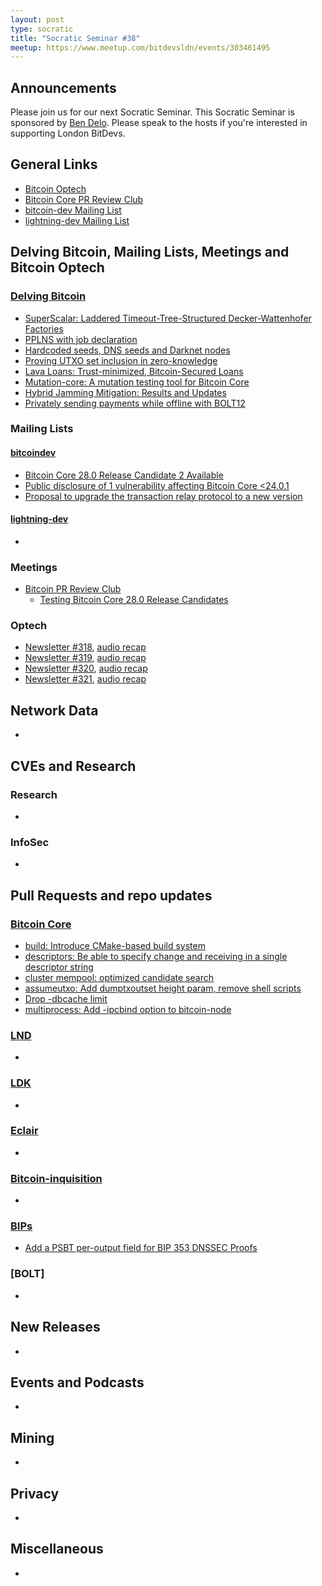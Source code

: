 ```yaml
---
layout: post
type: socratic
title: "Socratic Seminar #38"
meetup: https://www.meetup.com/bitdevsldn/events/303461495
---
```


## Announcements

Please join us for our next Socratic Seminar. This Socratic Seminar is sponsored by [Ben Delo](https://twitter.com/bendelo).
Please speak to the hosts if you're interested in supporting London BitDevs.

## General Links

* [Bitcoin Optech](https://bitcoinops.org)
* [Bitcoin Core PR Review Club](https://bitcoincore.reviews)
* [bitcoin-dev Mailing List](https://lists.linuxfoundation.org/pipermail/bitcoin-dev)
* [lightning-dev Mailing List](https://lists.linuxfoundation.org/pipermail/lightning-dev)

## Delving Bitcoin, Mailing Lists, Meetings and Bitcoin Optech
### [Delving Bitcoin](https://delvingbitcoin.org/)
- [SuperScalar: Laddered Timeout-Tree-Structured Decker-Wattenhofer Factories](https://delvingbitcoin.org/t/superscalar-laddered-timeout-tree-structured-decker-wattenhofer-factories/1143)
- [PPLNS with job declaration](https://delvingbitcoin.org/t/pplns-with-job-declaration/1099)
- [Hardcoded seeds, DNS seeds and Darknet nodes](https://delvingbitcoin.org/t/hardcoded-seeds-dns-seeds-and-darknet-nodes/1123/7)
- [Proving UTXO set inclusion in zero-knowledge](https://delvingbitcoin.org/t/proving-utxo-set-inclusion-in-zero-knowledge/1142)
- [Lava Loans: Trust-minimized, Bitcoin-Secured Loans](https://delvingbitcoin.org/t/lava-loans-trust-minimized-bitcoin-secured-loans/1112)
- [Mutation-core: A mutation testing tool for Bitcoin Core](https://delvingbitcoin.org/t/mutation-core-a-mutation-testing-tool-for-bitcoin-core/1119)
- [Hybrid Jamming Mitigation: Results and Updates](https://delvingbitcoin.org/t/hybrid-jamming-mitigation-results-and-updates/1147)
- [Privately sending payments while offline with BOLT12](https://delvingbitcoin.org/t/privately-sending-payments-while-offline-with-bolt12/1134)

### Mailing Lists
#### [bitcoindev](https://groups.google.com/g/bitcoindev)
- [Bitcoin Core 28.0 Release Candidate 2 Available](https://groups.google.com/g/bitcoindev/c/9MNF8dFkYLM)
- [Public disclosure of 1 vulnerability affecting Bitcoin Core <24.0.1](https://groups.google.com/g/bitcoindev/c/YH-kFMxA_jY)
- [Proposal to upgrade the transaction relay protocol to a new version](https://groups.google.com/g/bitcoindev/c/nWUcXBQbLGU)

#### [lightning-dev](https://lists.linuxfoundation.org/pipermail/lightning-dev)
-

### Meetings
- [Bitcoin PR Review Club](https://bitcoincore.reviews)
  - [Testing Bitcoin Core 28.0 Release Candidates](https://bitcoincore.reviews/v28-rc-testing)

### Optech
- [Newsletter #318](https://bitcoinops.org/en/newsletters/2024/08/30/), [audio recap](https://bitcoinops.org/en/podcast/2024/09/03/)
- [Newsletter #319](https://bitcoinops.org/en/newsletters/2024/09/06/), [audio recap](https://bitcoinops.org/en/podcast/2024/09/10/)
- [Newsletter #320](https://bitcoinops.org/en/newsletters/2024/09/13/), [audio recap](https://bitcoinops.org/en/podcast/2024/09/17/)
- [Newsletter #321](https://bitcoinops.org/en/newsletters/2024/09/20/), [audio recap](https://bitcoinops.org/en/podcast/2024/09/24/)

## Network Data
-

## CVEs and Research
### Research
-

### InfoSec
-

## Pull Requests and repo updates
### [Bitcoin Core](https://github.com/bitcoin/bitcoin)
<!--- Link to query merged PRs since YYYY-MM-DD sorted by descending activity: https://github.com/bitcoin/bitcoin/pulls?page=1&q=is%3Apr+is%3Aclosed+merged%3A%3EYYYY-MM-DD+sort%3Acomments-desc -->
- [build: Introduce CMake-based build system](https://github.com/bitcoin/bitcoin/pull/30454)
- [descriptors: Be able to specify change and receiving in a single descriptor string](https://github.com/bitcoin/bitcoin/pull/22838)
- [cluster mempool: optimized candidate search](https://github.com/bitcoin/bitcoin/pull/30286)
- [assumeutxo: Add dumptxoutset height param, remove shell scripts](https://github.com/bitcoin/bitcoin/pull/29553)
- [Drop -dbcache limit](https://github.com/bitcoin/bitcoin/pull/28358)
- [multiprocess: Add -ipcbind option to bitcoin-node](https://github.com/bitcoin/bitcoin/pull/30509)


### [LND](https://github.com/lightningnetwork/lnd)
-

### [LDK](https://github.com/lightningdevkit/rust-lightning)
-

### [Eclair](https://github.com/ACINQ/eclair)
-

### [Bitcoin-inquisition](https://github.com/bitcoin-inquisition/bitcoin)
-

### [BIPs](https://github.com/bitcoin/bips)
- [Add a PSBT per-output field for BIP 353 DNSSEC Proofs](https://github.com/bitcoin/bips/pull/1657)

### [BOLT]
-

## New Releases
-

## Events and Podcasts
-

## Mining
-

## Privacy
-

## Miscellaneous
-
